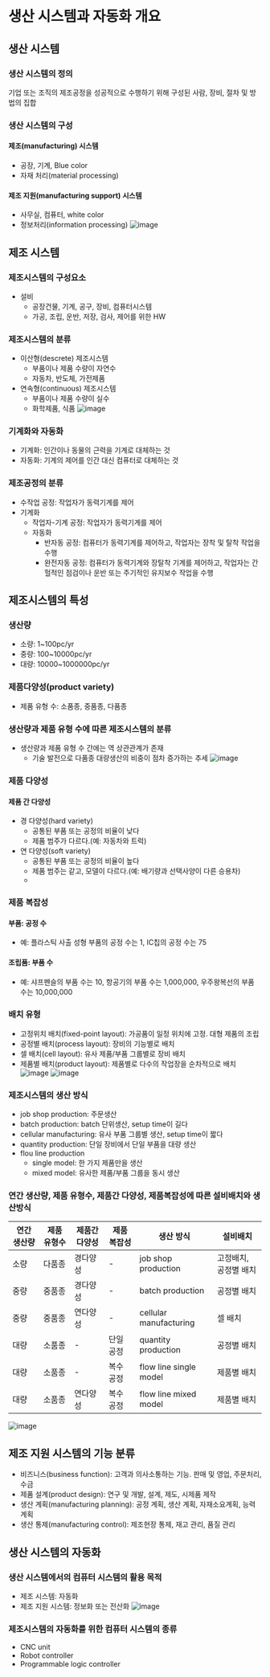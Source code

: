 # 생산 시스템과 자동화 개요
## 생산 시스템
### 생산 시스템의 정의
기업 또는 조직의 제조공정을 성공적으로 수행하기 위해 구성된 사람, 장비, 절차 및 방법의 집합

### 생산 시스템의 구성
#### 제조(manufacturing) 시스템
* 공장, 기계, Blue color
* 자재 처리(material processing)
#### 제조 지원(manufacturing support) 시스템
* 사무실, 컴퓨터, white color
* 정보처리(information processing)
![image](https://github.com/qlkdkd/school-3-1/assets/71871927/6dfc81d6-4e86-4c5b-b498-a395bd58bb37)


## 제조 시스템
### 제조시스템의 구성요소
* 설비
  * 공장건물, 기계, 공구, 장비, 컴퓨터시스템
  * 가공, 조립, 운반, 저장, 검사, 제어를 위한 HW
  
### 제조시스템의 분류
* 이산형(descrete) 제조시스템
  * 부품이나 제품 수량이 자연수
  * 자동차, 반도체, 가전제품
* 연속형(continuous) 제조시스템
  * 부품이나 제품 수량이 실수
  * 화학제품, 식품
![image](https://github.com/qlkdkd/school-3-1/assets/71871927/22f9917f-dc01-418a-85ec-b2ca4d3d8541)

### 기계화와 자동화
* 기계화: 인간이나 동물의 근력을 기계로 대체하는 것
* 자동화: 기계의 제어를 인간 대신 컴퓨터로 대체하는 것

### 제조공정의 분류
* 수작업 공정: 작업자가 동력기계를 제어
* 기계화
  * 작업자-기계 공정: 작업자가 동력기계를 제어
  * 자동화
    * 반자동 공정: 컴퓨터가 동력기계를 제어하고, 작업자는 장착 및 탈착 작업을 수행
    * 완전자동 공정: 컴퓨터가 동력기계와 장탈착 기계를 제어하고, 작업자는 간헐적인 점검이나 운반 또는 주기적인 유지보수 작업을 수행

   
## 제조시스템의 특성
### 생산량
* 소량: 1~100pc/yr
* 중량: 100~10000pc/yr
* 대량: 10000~1000000pc/yr

### 제품다양성(product variety)
* 제품 유형 수: 소품종, 중품종, 다품종

### 생산량과 제품 유형 수에 따른 제조시스템의 분류
* 생산량과 제품 유형 수 간에는 역 상관관계가 존재
  * 기술 발전으로 다품종 대량생산의 비중이 점차 증가하는 추세
![image](https://github.com/qlkdkd/school-3-1/assets/71871927/8041c808-75a8-4c92-8b98-ce869266bc59)

### 제품 다양성
#### 제품 간 다양성
* 경 다양성(hard variety)
  * 공통된 부품 또는 공정의 비율이 낮다
  * 제품 범주가 다르다.(예: 자동차와 트럭)
* 연 다양성(soft variety)
  * 공통된 부품 또는 공정의 비율이 높다
  * 제품 범주는 같고, 모델이 다르다.(예: 배기량과 선택사양이 다른 승용차)
  * 
### 제품 복잡성
#### 부품: 공정 수
* 예: 플라스틱 사출 성형 부품의 공정 수는 1, IC칩의 공정 수는 75
#### 조립품: 부품 수
* 예: 샤프펜슬의 부품 수는 10, 항공기의 부품 수는 1,000,000, 우주왕복선의 부품 수는 10,000,000

### 배치 유형
* 고정위치 배치(fixed-point layout): 가공품이 일정 위치에 고정. 대형 제품의 조립
* 공정별 배치(process layout): 장비의 기능별로 배치
* 셀 배치(cell layout): 유사 제품/부품 그룹별로 장비 배치
* 제품별 배치(product layout): 제품별로 다수의 작업장을 순차적으로 배치
![image](https://github.com/qlkdkd/school-3-1/assets/71871927/7f6b2870-1a0b-449f-9e6c-aa4a30ef0a59)
![image](https://github.com/qlkdkd/school-3-1/assets/71871927/2d386379-7f2b-4a23-a01c-badcdbc69d42)

### 제조시스템의 생산 방식
* job shop production: 주문생산
* batch production: batch 단위생산, setup time이 길다
* cellular manufacturing: 유사 부품 그룹별 생산, setup time이 짧다
* quantity production: 단일 장비에서 단일 부품을 대량 생산
* flou line production
  * single model: 한 가지 제품만을 생산
  * mixed model: 유사한 제품/부품 그룹을 동시 생산

### 연간 생산량, 제품 유형수, 제품간 다양성, 제품복잡성에 따른 설비배치와 생산방식
연간 생산량|제품 유형수|제품간 다양성|제품 복잡성|생산 방식|설비배치
---|---|---|---|---|---
소량|다품종|경다양성|-|job shop production|고정배치, 공정별 배치
중량|중품종|경다양성|-|batch production|공정별 배치
중량|중품종|연다양성|-|cellular manufacturing|셀 배치
대량|소품종|-|단일 공정|quantity production|공정별 배치
대량|소품종|-|복수 공정|flow line single model|제품별 배치
대량|소품종|연다양성|복수 공정|flow line mixed model|제품별 배치
![image](https://github.com/qlkdkd/school-3-1/assets/71871927/ab653f36-1f83-4d12-83f1-99f71b6f610c)


## 제조 지원 시스템의 기능 분류
* 비즈니스(business function): 고객과 의사소통하는 기능. 판매 및 영업, 주문처리, 수금
* 제품 설계(product design): 연구 및 개발, 설계, 제도, 시제품 제작
* 생산 계획(manufacturing planning): 공정 계획, 생산 계획, 자재소요계획, 능력계획
* 생산 통제(manufacturing control): 제조현장 통제, 재고 관리, 품질 관리


## 생산 시스템의 자동화
### 생산 시스템에서의 컴퓨터 시스템의 활용 목적
* 제조 시스템: 자동화
* 제조 지원 시스템: 정보화 또는 전산화
![image](https://github.com/qlkdkd/school-3-1/assets/71871927/64947ca1-62ab-45fc-8c98-2e75dd335935)

### 제조시스템의 자동화를 위한 컴퓨터 시스템의 종류
* CNC unit
* Robot controller
* Programmable logic controller
